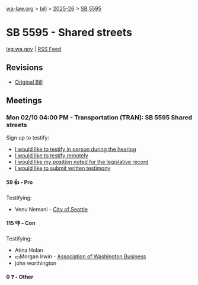 [wa-law.org](/) > [bill](/bill/) > [2025-26](/bill/2025-26/) > [SB 5595](/bill/2025-26/sb/5595/)

# SB 5595 - Shared streets
[leg.wa.gov](https://app.leg.wa.gov/billsummary?BillNumber=5595&Year=2025&Initiative=false) | [RSS Feed](./rss.xml)

## Revisions
* [Original Bill](1/)

## Meetings
### Mon 02/10 04:00 PM - Transportation (TRAN): SB 5595 Shared streets
Sign up to testify:
* [I would like to testify in person during the hearing](https://app.leg.wa.gov/csi/Testifier/Add?chamber=House&mId=32729&aId=163668&caId=25732&tId=1)
* [I would like to testify remotely](https://app.leg.wa.gov/csi/Testifier/Add?chamber=House&mId=32729&aId=163668&caId=25732&tId=2)
* [I would like my position noted for the legislative record](https://app.leg.wa.gov/csi/Testifier/Add?chamber=House&mId=32729&aId=163668&caId=25732&tId=3)
* [I would like to submit written testimony](https://app.leg.wa.gov/csi/Testifier/Add?chamber=House&mId=32729&aId=163668&caId=25732&tId=4)

#### 59 👍 - Pro
Testifying:
* Venu Nemani - [City of Seattle](/org/city_of_seattle/)

#### 115 👎 - Con
Testifying:
* Atina Holan
* 💵Morgan Irwin - [Association of Washington Business](/org/association_of_washington_business/)
* john worthington

#### 0 ❓ - Other
